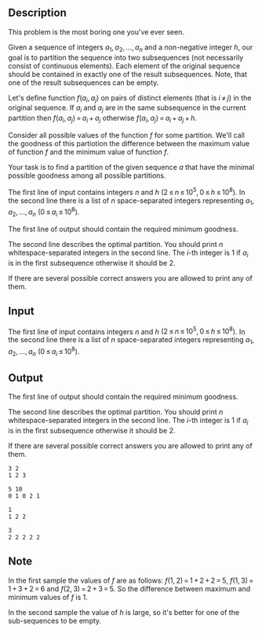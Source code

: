 ## Description

<div><p>This problem is the most boring one you've ever seen. </p><p>Given a sequence of integers <span class="tex-span"><i>a</i><sub class="lower-index">1</sub>, <i>a</i><sub class="lower-index">2</sub>, ..., <i>a</i><sub class="lower-index"><i>n</i></sub></span> and a non-negative integer <span class="tex-span"><i>h</i></span>, our goal is to partition the sequence into two subsequences (not necessarily consist of continuous elements). Each element of the original sequence should be contained in exactly one of the result subsequences. Note, that one of the result subsequences can be empty.</p><p>Let's define function <span class="tex-span"><i>f</i>(<i>a</i><sub class="lower-index"><i>i</i></sub>, <i>a</i><sub class="lower-index"><i>j</i></sub>)</span> on pairs of distinct elements (that is <span class="tex-span"><i>i</i> ≠ <i>j</i></span>) in the original sequence. If <span class="tex-span"><i>a</i><sub class="lower-index"><i>i</i></sub></span> and <span class="tex-span"><i>a</i><sub class="lower-index"><i>j</i></sub></span> are in the same subsequence in the current partition then <span class="tex-span"><i>f</i>(<i>a</i><sub class="lower-index"><i>i</i></sub>, <i>a</i><sub class="lower-index"><i>j</i></sub>) = <i>a</i><sub class="lower-index"><i>i</i></sub> + <i>a</i><sub class="lower-index"><i>j</i></sub></span> otherwise <span class="tex-span"><i>f</i>(<i>a</i><sub class="lower-index"><i>i</i></sub>, <i>a</i><sub class="lower-index"><i>j</i></sub>) = <i>a</i><sub class="lower-index"><i>i</i></sub> + <i>a</i><sub class="lower-index"><i>j</i></sub> + <i>h</i></span>. </p><p>Consider all possible values of the function <span class="tex-span"><i>f</i></span> for some partition. We'll call the <span class="tex-font-style-it">goodness</span> of this partiotion the difference between the maximum value of function <span class="tex-span"><i>f</i></span> and the minimum value of function <span class="tex-span"><i>f</i></span>.</p><p>Your task is to find a partition of the given sequence <span class="tex-span"><i>a</i></span> that have the minimal possible goodness among all possible partitions.</p></div><div class="input-specification"><p>The first line of input contains integers <span class="tex-span"><i>n</i></span> and <span class="tex-span"><i>h</i></span> <span class="tex-span">(2 ≤ <i>n</i> ≤ 10<sup class="upper-index">5</sup>, 0 ≤ <i>h</i> ≤ 10<sup class="upper-index">8</sup>)</span>. In the second line there is a list of <span class="tex-span"><i>n</i></span> space-separated integers representing <span class="tex-span"><i>a</i><sub class="lower-index">1</sub>, <i>a</i><sub class="lower-index">2</sub>, ..., <i>a</i><sub class="lower-index"><i>n</i></sub></span> <span class="tex-span">(0 ≤ <i>a</i><sub class="lower-index"><i>i</i></sub> ≤ 10<sup class="upper-index">8</sup>)</span>.</p></div><div class="output-specification"><p>The first line of output should contain the required minimum goodness. </p><p>The second line describes the optimal partition. You should print <span class="tex-span"><i>n</i></span> whitespace-separated integers in the second line. The <span class="tex-span"><i>i</i></span>-th integer is <span class="tex-span">1</span> if <span class="tex-span"><i>a</i><sub class="lower-index"><i>i</i></sub></span> is in the first subsequence otherwise it should be <span class="tex-span">2</span>.</p><p>If there are several possible correct answers you are allowed to print any of them.</p></div>

## Input

<p>The first line of input contains integers <span class="tex-span"><i>n</i></span> and <span class="tex-span"><i>h</i></span> <span class="tex-span">(2 ≤ <i>n</i> ≤ 10<sup class="upper-index">5</sup>, 0 ≤ <i>h</i> ≤ 10<sup class="upper-index">8</sup>)</span>. In the second line there is a list of <span class="tex-span"><i>n</i></span> space-separated integers representing <span class="tex-span"><i>a</i><sub class="lower-index">1</sub>, <i>a</i><sub class="lower-index">2</sub>, ..., <i>a</i><sub class="lower-index"><i>n</i></sub></span> <span class="tex-span">(0 ≤ <i>a</i><sub class="lower-index"><i>i</i></sub> ≤ 10<sup class="upper-index">8</sup>)</span>.</p>

## Output

<p>The first line of output should contain the required minimum goodness. </p><p>The second line describes the optimal partition. You should print <span class="tex-span"><i>n</i></span> whitespace-separated integers in the second line. The <span class="tex-span"><i>i</i></span>-th integer is <span class="tex-span">1</span> if <span class="tex-span"><i>a</i><sub class="lower-index"><i>i</i></sub></span> is in the first subsequence otherwise it should be <span class="tex-span">2</span>.</p><p>If there are several possible correct answers you are allowed to print any of them.</p>





```input1
3 2
1 2 3

```




```input2
5 10
0 1 0 2 1

```




```output1
1
1 2 2 

```




```output2
3
2 2 2 2 2 

```



## Note

<p>In the first sample the values of <span class="tex-span"><i>f</i></span> are as follows: <span class="tex-span"><i>f</i>(1, 2) = 1 + 2 + 2 = 5</span>, <span class="tex-span"><i>f</i>(1, 3) = 1 + 3 + 2 = 6</span> and <span class="tex-span"><i>f</i>(2, 3) = 2 + 3 = 5</span>. So the difference between maximum and minimum values of <span class="tex-span"><i>f</i></span> is <span class="tex-span">1</span>.</p><p>In the second sample the value of <span class="tex-span"><i>h</i></span> is large, so it's better for one of the sub-sequences to be empty.</p>
